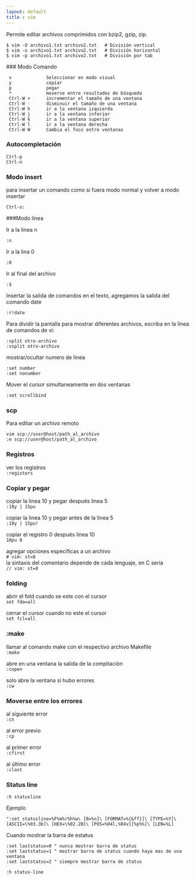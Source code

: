 ```yaml
--- 
layout: default
title : vim
---
```


Permite editar archivos comprimidos con bzip2, gzip, zip.  

	$ vim -O archivo1.txt archivo2.txt   # División vertical
	$ vim -o archivo1.txt archivo2.txt   # División horizontal
	$ vim -p archivo1.txt archivo2.txt   # División por tab

### Modo Comando 

     v             Seleccionar en modo visual
     y             copiar 
     p             pegar
     *             moverse entre resultados de búsqueda 
     Ctrl-W +      incrementar el tamaño de una ventana
     Ctrl-W -      disminuir el tamaño de una ventana
     Ctrl-W h      ir a la ventana izquierda
     Ctrl-W j      ir a la ventana inferior
     Ctrl-W k      ir a la ventana superior
     Ctrl-W l      ir a la ventana derecha
     Ctrl-W W      Cambia el foco entre ventanas

### Autocompletación 

	Ctrl-p
	Ctrl-n

### Modo insert


para insertar un comando como si fuera modo normal y volver a modo insertar

	Ctrl-o: 

###Modo linea

Ir a la linea n 

    :n 

Ir a la lina 0 

    :0

Ir al final del archivo

    :$

Insertar la salida de comandos en el texto, agregamos la salida del comando date

	:r!date

Para dividir la pantalla para mostrar diferentes archivos, escriba en la línea de comandos de vi:

    :split otro-archivo
    :vsplit otro-archivo

mostrar/ocultar numero de linea 

	:set number
	:set nonumber

Mover el cursor simultaneamente en dos ventanas

	:set scrollbind

### scp

Para editar un archivo remoto 

	vim scp://user@host/path_al_archivo
	:e scp://user@host/path_al_archivo


### Registros 

ver los registros  
`:registers`

### Copiar y pegar

copiar la linea 10 y pegar después linea 5  
`:10y | 15pu`

copiar la linea 10 y pegar antes de la linea 5  
`:10y | 15pu!`

copiar el registro 0 después linea 10  
`10pu 0`


agregar opciones especificas a un archivo  
`# vim: st=8`  
la sintaxis del comentario depende de cada lenguaje, en C sería  
`// vim: st=8`

### folding 

abrir el fold cuando se este con el cursor  
`set fdo=all`

cerrar el cursor cuando no este el cursor  
`set fcl=all`

### :make 

llamar al comando make con el respectivo archivo Makefile  
`:make`  

abre en una ventana la salida de la compitación   
`:copen`  

solo abre la ventana si hubo errores  
`:cw`  

### Moverse entre los errores
al siguiente error  
`:cn`

al error previo   
`:cp`

al primer error  
`:cfirst`

al último error  
`:clast`

### Status line 

	:h statusline 

Ejemplo

	":set statusline=%F%m%r%h%w\ [B=%n]\ [FORMAT=%{&ff}]\ [TYPE=%Y]\ [ASCII=\%03.3b]\ [HEX=\%02.2B]\ [POS=%04l,%04v][%p%%]\ [LEN=%L]

Cuando mostrar la barra de estatus 
	
	:set laststatus=0 " nunca mostrar barra de status
	:set laststatus=1 " mostrar barra de status cuando haya mas de una ventana
	:set laststatus=2 " siempre mostrar barra de status

	:h status-line

